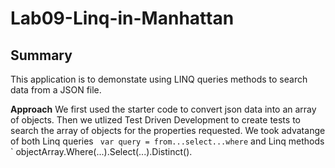 # Lab09-Linq-in-Manhattan

## Summary
This application is to demonstate using LINQ queries methods to search data from a JSON file. 

**Approach**
 We first used the starter code to convert json data into an array of objects.
 Then we utlized Test Driven Development to create tests to search the array of objects 
 for the properties requested. We took advatange of both Linq queries ` var query = from...select...where`
 and Linq methods ` objectArray.Where(...).Select(...).Distinct().